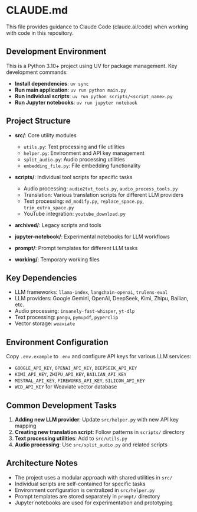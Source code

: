 # CLAUDE.md

This file provides guidance to Claude Code (claude.ai/code) when working with code in this repository.

## Development Environment

This is a Python 3.10+ project using UV for package management. Key development commands:

- **Install dependencies**: `uv sync`
- **Run main application**: `uv run python main.py`
- **Run individual scripts**: `uv run python scripts/<script_name>.py`
- **Run Jupyter notebooks**: `uv run jupyter notebook`

## Project Structure

- **src/**: Core utility modules
  - `utils.py`: Text processing and file utilities
  - `helper.py`: Environment and API key management
  - `split_audio.py`: Audio processing utilities
  - `embedding_file.py`: File embedding functionality

- **scripts/**: Individual tool scripts for specific tasks
  - Audio processing: `audio2txt_tools.py`, `audio_process_tools.py`
  - Translation: Various translation scripts for different LLM providers
  - Text processing: `md_modify.py`, `replace_space.py`, `trim_extra_space.py`
  - YouTube integration: `youtube_download.py`

- **archived/**: Legacy scripts and tools
- **jupyter-notebook/**: Experimental notebooks for LLM workflows
- **prompt/**: Prompt templates for different LLM tasks
- **working/**: Temporary working files

## Key Dependencies

- LLM frameworks: `llama-index`, `langchain-openai`, `trulens-eval`
- LLM providers: Google Gemini, OpenAI, DeepSeek, Kimi, Zhipu, Bailian, etc.
- Audio processing: `insanely-fast-whisper`, `yt-dlp`
- Text processing: `pangu`, `pymupdf`, `pyperclip`
- Vector storage: `weaviate`

## Environment Configuration

Copy `.env.example` to `.env` and configure API keys for various LLM services:
- `GOOGLE_API_KEY`, `OPENAI_API_KEY`, `DEEPSEEK_API_KEY`
- `KIMI_API_KEY`, `ZHIPU_API_KEY`, `BAILIAN_API_KEY`
- `MISTRAL_API_KEY`, `FIREWORKS_API_KEY`, `SILICON_API_KEY`
- `WCD_API_KEY` for Weaviate vector database

## Common Development Tasks

1. **Adding new LLM provider**: Update `src/helper.py` with new API key mapping
2. **Creating new translation script**: Follow patterns in `scripts/` directory
3. **Text processing utilities**: Add to `src/utils.py`
4. **Audio processing**: Use `src/split_audio.py` and related scripts

## Architecture Notes

- The project uses a modular approach with shared utilities in `src/`
- Individual scripts are self-contained for specific tasks
- Environment configuration is centralized in `src/helper.py`
- Prompt templates are stored separately in `prompt/` directory
- Jupyter notebooks are used for experimentation and prototyping